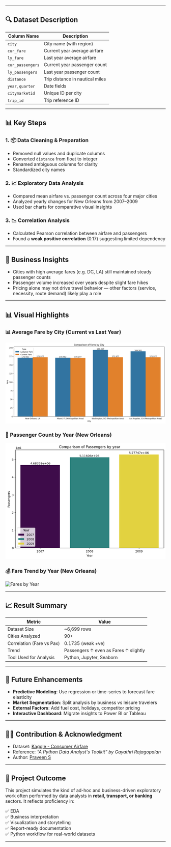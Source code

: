 
---

## 🔍 Dataset Description

| Column Name      | Description |
|------------------|-------------|
| `city`           | City name (with region) |
| `cur_fare`       | Current year average airfare |
| `ly_fare`        | Last year average airfare |
| `cur_passengers` | Current year passenger count |
| `ly_passengers`  | Last year passenger count |
| `distance`       | Trip distance in nautical miles |
| `year`, `quarter`| Date fields |
| `citymarketid`   | Unique ID per city |
| `trip_id`        | Trip reference ID |

---

## 📊 Key Steps

### 1. 📦 Data Cleaning & Preparation
- Removed null values and duplicate columns
- Converted `distance` from float to integer
- Renamed ambiguous columns for clarity
- Standardized city names

### 2. 📈 Exploratory Data Analysis
- Compared mean airfare vs. passenger count across four major cities
- Analyzed yearly changes for New Orleans from 2007–2009
- Used bar charts for comparative visual insights

### 3. 📉 Correlation Analysis
- Calculated Pearson correlation between airfare and passengers
- Found a **weak positive correlation** (0.17) suggesting limited dependency

---

## 📌 Business Insights

- Cities with high average fares (e.g. DC, LA) still maintained steady passenger counts
- Passenger volume increased over years despite slight fare hikes
- Pricing alone may not drive travel behavior — other factors (service, necessity, route demand) likely play a role

---

## 📊 Visual Highlights

### 📊 Average Fare by City (Current vs Last Year)
![City Fare Comparison](Plots/ComparisonofFaresbycity.png)

### 👥 Passenger Count by Year (New Orleans)
![Passengers by Year](Plots/ComparisonofPassengerbyyear.png)

### 💰 Fare Trend by Year (New Orleans)
![Fares by Year](Plots/ComparisonofFarebyyear.png)

---

## 📈 Result Summary

| Metric                      | Value         |
|----------------------------|---------------|
| Dataset Size               | ~6,699 rows    |
| Cities Analyzed            | 90+            |
| Correlation (Fare vs Pax)  | 0.1735 (weak +ve) |
| Trend                      | Passengers ↑ even as Fares ↑ slightly |
| Tool Used for Analysis     | Python, Jupyter, Seaborn |

---

## 🔮 Future Enhancements

- **Predictive Modeling**: Use regression or time-series to forecast fare elasticity
- **Market Segmentation**: Split analysis by business vs leisure travelers
- **External Factors**: Add fuel cost, holidays, competitor pricing
- **Interactive Dashboard**: Migrate insights to Power BI or Tableau

---

## 🙋🏻 Contribution & Acknowledgment

- Dataset: [Kaggle - Consumer Airfare](https://www.kaggle.com/datasets)
- Reference: *“A Python Data Analyst's Toolkit” by Gayathri Rajagopalan*
- Author: [Praveen S](mailto:praveen.s.analyst@gmail.com)

---

## 📎 Project Outcome

This project simulates the kind of ad-hoc and business-driven exploratory work often performed by data analysts in **retail, transport, or banking** sectors. It reflects proficiency in:

✅ EDA  
✅ Business interpretation  
✅ Visualization and storytelling  
✅ Report-ready documentation  
✅ Python workflow for real-world datasets

---

